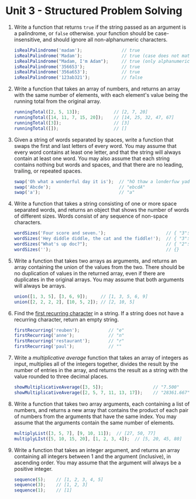 # Unit 3 - Structured Problem Solving

1. Write a function that returns `true` if the string passed as an argument is a palindrome, or `false` otherwise. your function should be case-insensitive, and should ignore all non-alphanumeric characters.
      ```javascript
      isRealPalindrome('madam');               // true
      isRealPalindrome('Madam');               // true (case does not matter)
      isRealPalindrome("Madam, I'm Adam");     // true (only alphanumerics matter)
      isRealPalindrome('356653');              // true
      isRealPalindrome('356a653');             // true
      isRealPalindrome('123ab321');            // false
      ```

2. Write a function that takes an array of numbers, and returns an array with the same number of elements, with each element's value being the running total from the original array.
      ```javascript
      runningTotal([2, 5, 13]);             // [2, 7, 20]
      runningTotal([14, 11, 7, 15, 20]);    // [14, 25, 32, 47, 67]
      runningTotal([3]);                    // [3]
      runningTotal([]);                     // []
      ```

3. Given a string of words separated by spaces, write a function that swaps the first and last letters of every word. You may assume that every word contains at least one letter, and that the string will always contain at least one word. You may also assume that each string contains nothing but words and spaces, and that there are no leading, trailing, or repeated spaces.
      ```javascript
      swap('Oh what a wonderful day it is');  // "hO thaw a londerfuw yad ti si"
      swap('Abcde');                          // "ebcdA"
      swap('a');                              // "a"
      ```

4. Write a function that takes a string consisting of one or more space separated words, and returns an object that shows the number of words of different sizes. Words consist of any sequence of non-space characters.
      ```javascript
      wordSizes('Four score and seven.');                       // { "3": 1, "4": 1, "5": 1, "6": 1 }
      wordSizes('Hey diddle diddle, the cat and the fiddle!');  // { "3": 5, "6": 1, "7": 2 }
      wordSizes("What's up doc?");                              // { "2": 1, "4": 1, "6": 1 }
      wordSizes('');                                            // {}
      ```

5. Write a function that takes two arrays as arguments, and returns an array containing the union of the values from the two. There should be no duplication of values in the returned array, even if there are duplicates in the original arrays. You may assume that both arguments will always be arrays.
      ```javascript
      union([1, 3, 5], [3, 6, 9]);     // [1, 3, 5, 6, 9]
      union([2, 2, 2, 2], [10, 5, 2]); // [2, 10, 5]
      ```

6. Find the [first recurring character](https://www.youtube.com/watch?v=GJdiM-muYqc) in a string. If a string does not have a recurring character, return an empty string.
      ```javascript
      firstRecurring('reuben');           // "e"
      firstRecurring('anne');             // "n"
      firstRecurring('restaurant');       // "r"
      firstRecurring('paul');             // ""
      ```

7. Write a _multiplicative average_ function that takes an array of integers as input, multiplies all of the integers together, divides the result by the number of entries in the array, and returns the result as a string with the value rounded to three decimal places.
      ```javascript
      showMultiplicativeAverage([3, 5]);                   // "7.500"
      showMultiplicativeAverage([2, 5, 7, 11, 13, 17]);    // "28361.667"
      ```

8. Write a function that takes two array arguments, each containing a list of numbers, and returns a new array that contains the product of each pair of numbers from the arguments that have the same index. You may assume that the arguments contain the same number of elements.
      ```javascript
      multiplyList([3, 5, 7], [9, 10, 11]);  // [27, 50, 77]
      multiplyLIst([5, 10, 15, 20], [1, 2, 3, 4]);  // [5, 20, 45, 80]
      ```

9. Write a function that takes an integer argument, and returns an array containing all integers between 1 and the argument (inclusive), in ascending order. You may assume that the argument will always be a positive integer.
      ```javascript
      sequence(5);    // [1, 2, 3, 4, 5]
      sequence(3);    // [1, 2, 3]
      sequence(1);    // [1]
      ```
